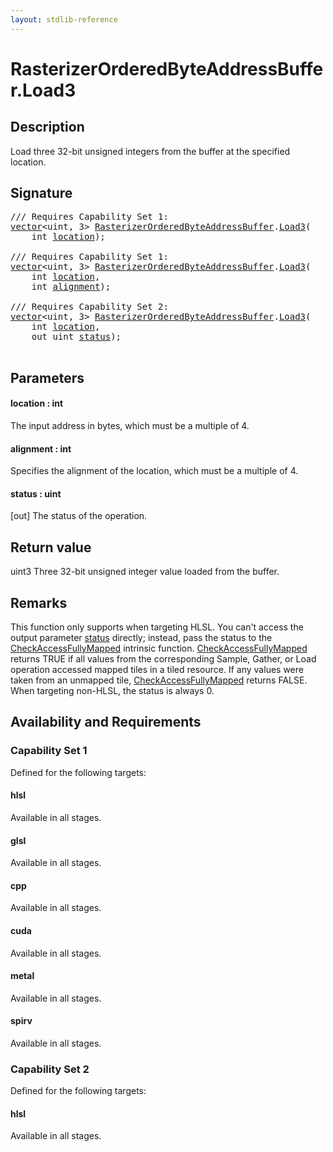 ```yaml
---
layout: stdlib-reference
---
```


# RasterizerOrderedByteAddressBuffer\.Load3

## Description

Load three 32-bit unsigned integers from the buffer at the specified location.



## Signature 

<pre>
/// Requires Capability Set 1:
<a href="../types/vector/index.html" class="code_type">vector</a>&lt;<span class="code_keyword">uint</span>, 3&gt; <a href="../types/rasterizerorderedbyteaddressbuffer-0ahls/index.html" class="code_type">RasterizerOrderedByteAddressBuffer</a>.<a href="load3-0.html">Load3</a>(
    <span class="code_keyword">int</span> <a href="load3-0.html#decl-location" class="code_param">location</a>);

/// Requires Capability Set 1:
<a href="../types/vector/index.html" class="code_type">vector</a>&lt;<span class="code_keyword">uint</span>, 3&gt; <a href="../types/rasterizerorderedbyteaddressbuffer-0ahls/index.html" class="code_type">RasterizerOrderedByteAddressBuffer</a>.<a href="load3-0.html">Load3</a>(
    <span class="code_keyword">int</span> <a href="load3-0.html#decl-location" class="code_param">location</a>,
    <span class="code_keyword">int</span> <a href="load3-0.html#decl-alignment" class="code_param">alignment</a>);

/// Requires Capability Set 2:
<a href="../types/vector/index.html" class="code_type">vector</a>&lt;<span class="code_keyword">uint</span>, 3&gt; <a href="../types/rasterizerorderedbyteaddressbuffer-0ahls/index.html" class="code_type">RasterizerOrderedByteAddressBuffer</a>.<a href="load3-0.html">Load3</a>(
    <span class="code_keyword">int</span> <a href="load3-0.html#decl-location" class="code_param">location</a>,
    <span class="code_keyword">out</span> <span class="code_keyword">uint</span> <a href="load3-0.html#decl-status" class="code_param">status</a>);

</pre>

## Parameters

####  <a id="decl-location"></a>location  : int
The input address in bytes, which must be a multiple of 4.

####  <a id="decl-alignment"></a>alignment  : int
Specifies the alignment of the location, which must be a multiple of 4.

####  <a id="decl-status"></a>status  : uint
\[out\] The status of the operation.


## Return value
<span class='code'>uint3</span> Three 32-bit unsigned integer value loaded from the buffer.


## Remarks

This function only supports when targeting HLSL.
You can't access the output parameter <span class='code'><a href="load3-0.html#decl-status" class="code_param">status</a></span> directly; instead,
pass the status to the <span class='code'><a href=".html">CheckAccessFullyMapped</a></span> intrinsic function.
<span class='code'><a href=".html">CheckAccessFullyMapped</a></span> returns TRUE if all values from the corresponding Sample,
Gather, or Load operation accessed mapped tiles in a tiled resource.
If any values were taken from an unmapped tile, <span class='code'><a href=".html">CheckAccessFullyMapped</a></span> returns FALSE.
When targeting non-HLSL, the status is always 0.


## Availability and Requirements

### Capability Set 1

Defined for the following targets:

#### hlsl
Available in all stages.

#### glsl
Available in all stages.

#### cpp
Available in all stages.

#### cuda
Available in all stages.

#### metal
Available in all stages.

#### spirv
Available in all stages.


### Capability Set 2

Defined for the following targets:

#### hlsl
Available in all stages.



